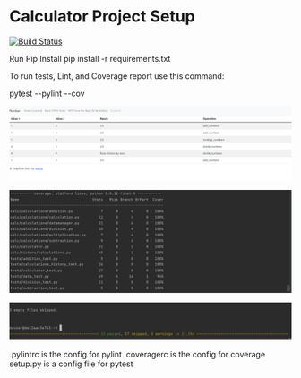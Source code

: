 # Calculator Project Setup
[![Build Status](https://app.travis-ci.com/Adityaj54/calc2.svg?branch=main)](https://app.travis-ci.com/Adityaj54/calc2)

Run Pip Install
pip install -r requirements.txt

To run tests, Lint, and Coverage report use this command:

pytest  --pylint --cov

![Screenshot](tables.PNG)

![Screenshot](1.PNG)

![Screenshot](2.PNG)

.pylintrc is the config for pylint
.coveragerc is the config for coverage
setup.py is a config file for pytest
